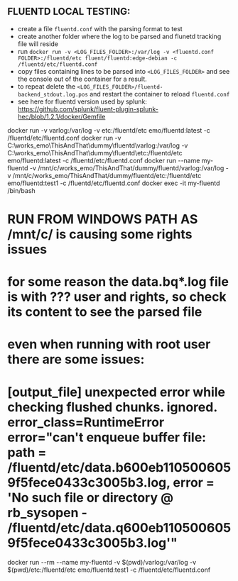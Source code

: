 ## FLUENTD LOCAL TESTING:

* create a file `fluentd.conf` with the parsing format to test
* create another folder where the log to be parsed and flunetd tracking file will reside
* run `docker run -v <LOG_FILES_FOLDER>:/var/log -v <fluentd.conf FOLDER>:/fluentd/etc fluent/fluentd:edge-debian -c /fluentd/etc/fluentd.conf`
* copy files containing lines to be parsed into `<LOG_FILES_FOLDER>` and see the console out of the container for a result.
* to repeat delete the `<LOG_FILES_FOLDER>/fluentd-backend_stdout.log.pos` and restart the container to reload `fluentd.conf`
* see here for fluentd version used by splunk: https://github.com/splunk/fluent-plugin-splunk-hec/blob/1.2.1/docker/Gemfile

docker run -v varlog:/var/log -v etc:/fluentd/etc emo/fluentd:latest -c /fluentd/etc/fluentd.conf
docker run -v C:\works_emo\ThisAndThat\dummy\fluentd\varlog:/var/log -v C:\works_emo\ThisAndThat\dummy\fluentd\etc:/fluentd/etc emo/fluentd:latest -c /fluentd/etc/fluentd.conf
docker run --name my-fluentd -v /mnt/c/works_emo/ThisAndThat/dummy/fluentd/varlog:/var/log -v /mnt/c/works_emo/ThisAndThat/dummy/fluentd/etc:/fluentd/etc emo/fluentd:test1 -c /fluentd/etc/fluentd.conf
docker exec -it my-fluentd /bin/bash
# RUN FROM WINDOWS PATH AS /mnt/c/ is causing some rights issues
# for some reason the data.bq*.log file is with ??? user and rights, so check its content to see the parsed file
# even when running with root user there are some issues:
#  [output_file] unexpected error while checking flushed chunks. ignored. error_class=RuntimeError error="can't enqueue buffer file: path = /fluentd/etc/data.b600eb1105006059f5fece0433c3005b3.log, error = 'No such file or directory @ rb_sysopen - /fluentd/etc/data.q600eb1105006059f5fece0433c3005b3.log'"

docker run --rm --name my-fluentd -v $(pwd)/varlog:/var/log -v $(pwd)/etc:/fluentd/etc emo/fluentd:test1 -c /fluentd/etc/fluentd.conf